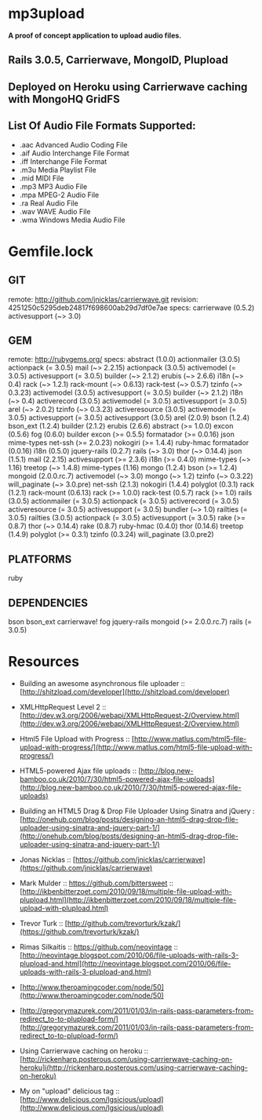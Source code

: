 # mp3upload
__A proof of concept application to upload audio files.__

## Rails 3.0.5, Carrierwave, MongoID, Plupload

## Deployed on Heroku using Carrierwave caching with MongoHQ GridFS

## List Of Audio File Formats Supported:

* .aac	Advanced Audio Coding File
* .aif	Audio Interchange File Format
* .iff	Interchange File Format
* .m3u	Media Playlist File
* .mid	MIDI File
* .mp3	MP3 Audio File
* .mpa	MPEG-2 Audio File
* .ra	Real Audio File
* .wav	WAVE Audio File
* .wma	Windows Media Audio File

# Gemfile.lock

## GIT
  remote: http://github.com/jnicklas/carrierwave.git
  revision: 4251250c5295deb24817f698600ab29d7df0e7ae
  specs:
    carrierwave (0.5.2)
      activesupport (~> 3.0)

## GEM
  remote: http://rubygems.org/
  specs:
    abstract (1.0.0)
    actionmailer (3.0.5)
      actionpack (= 3.0.5)
      mail (~> 2.2.15)
    actionpack (3.0.5)
      activemodel (= 3.0.5)
      activesupport (= 3.0.5)
      builder (~> 2.1.2)
      erubis (~> 2.6.6)
      i18n (~> 0.4)
      rack (~> 1.2.1)
      rack-mount (~> 0.6.13)
      rack-test (~> 0.5.7)
      tzinfo (~> 0.3.23)
    activemodel (3.0.5)
      activesupport (= 3.0.5)
      builder (~> 2.1.2)
      i18n (~> 0.4)
    activerecord (3.0.5)
      activemodel (= 3.0.5)
      activesupport (= 3.0.5)
      arel (~> 2.0.2)
      tzinfo (~> 0.3.23)
    activeresource (3.0.5)
      activemodel (= 3.0.5)
      activesupport (= 3.0.5)
    activesupport (3.0.5)
    arel (2.0.9)
    bson (1.2.4)
    bson_ext (1.2.4)
    builder (2.1.2)
    erubis (2.6.6)
      abstract (>= 1.0.0)
    excon (0.5.6)
    fog (0.6.0)
      builder
      excon (>= 0.5.5)
      formatador (>= 0.0.16)
      json
      mime-types
      net-ssh (>= 2.0.23)
      nokogiri (>= 1.4.4)
      ruby-hmac
    formatador (0.0.16)
    i18n (0.5.0)
    jquery-rails (0.2.7)
      rails (~> 3.0)
      thor (~> 0.14.4)
    json (1.5.1)
    mail (2.2.15)
      activesupport (>= 2.3.6)
      i18n (>= 0.4.0)
      mime-types (~> 1.16)
      treetop (~> 1.4.8)
    mime-types (1.16)
    mongo (1.2.4)
      bson (>= 1.2.4)
    mongoid (2.0.0.rc.7)
      activemodel (~> 3.0)
      mongo (~> 1.2)
      tzinfo (~> 0.3.22)
      will_paginate (~> 3.0.pre)
    net-ssh (2.1.3)
    nokogiri (1.4.4)
    polyglot (0.3.1)
    rack (1.2.1)
    rack-mount (0.6.13)
      rack (>= 1.0.0)
    rack-test (0.5.7)
      rack (>= 1.0)
    rails (3.0.5)
      actionmailer (= 3.0.5)
      actionpack (= 3.0.5)
      activerecord (= 3.0.5)
      activeresource (= 3.0.5)
      activesupport (= 3.0.5)
      bundler (~> 1.0)
      railties (= 3.0.5)
    railties (3.0.5)
      actionpack (= 3.0.5)
      activesupport (= 3.0.5)
      rake (>= 0.8.7)
      thor (~> 0.14.4)
    rake (0.8.7)
    ruby-hmac (0.4.0)
    thor (0.14.6)
    treetop (1.4.9)
      polyglot (>= 0.3.1)
    tzinfo (0.3.24)
    will_paginate (3.0.pre2)

## PLATFORMS
  ruby

## DEPENDENCIES
  bson
  bson_ext
  carrierwave!
  fog
  jquery-rails
  mongoid (>= 2.0.0.rc.7)
  rails (= 3.0.5)

# Resources

* Building an awesome asynchronous file uploader :: [http://shitzload.com/developer](http://shitzload.com/developer)

* XMLHttpRequest Level 2 :: [http://dev.w3.org/2006/webapi/XMLHttpRequest-2/Overview.html](http://dev.w3.org/2006/webapi/XMLHttpRequest-2/Overview.html)

* Html5 File Upload with Progress :: [http://www.matlus.com/html5-file-upload-with-progress/](http://www.matlus.com/html5-file-upload-with-progress/)

* HTML5-powered Ajax file uploads :: [http://blog.new-bamboo.co.uk/2010/7/30/html5-powered-ajax-file-uploads](http://blog.new-bamboo.co.uk/2010/7/30/html5-powered-ajax-file-uploads)

* Building an HTML5 Drag & Drop File Uploader Using Sinatra and jQuery :
  [http://onehub.com/blog/posts/designing-an-html5-drag-drop-file-uploader-using-sinatra-and-jquery-part-1/](http://onehub.com/blog/posts/designing-an-html5-drag-drop-file-uploader-using-sinatra-and-jquery-part-1/)

* Jonas Nicklas :: [https://github.com/jnicklas/carrierwave](https://github.com/jnicklas/carrierwave)
* Mark Mulder :: https://github.com/bittersweet :: [http://ikbenbitterzoet.com/2010/09/18/multiple-file-upload-with-plupload.html](http://ikbenbitterzoet.com/2010/09/18/multiple-file-upload-with-plupload.html)
* Trevor Turk :: [http://github.com/trevorturk/kzak/](https://github.com/trevorturk/kzak/)
* Rimas Silkaitis :: https://github.com/neovintage :: [http://neovintage.blogspot.com/2010/06/file-uploads-with-rails-3-plupload-and.html](http://neovintage.blogspot.com/2010/06/file-uploads-with-rails-3-plupload-and.html)

* [http://www.theroamingcoder.com/node/50](http://www.theroamingcoder.com/node/50)
* [http://gregorymazurek.com/2011/01/03/in-rails-pass-parameters-from-redirect_to-to-plupload-form/](http://gregorymazurek.com/2011/01/03/in-rails-pass-parameters-from-redirect_to-to-plupload-form/)

* Using Carrierwave caching on heroku :: [http://rickenharp.posterous.com/using-carrierwave-caching-on-heroku]i(http://rickenharp.posterous.com/using-carrierwave-caching-on-heroku)

* My on "upload" delicious tag :: [http://www.delicious.com/lgsicious/upload](http://www.delicious.com/lgsicious/upload)
